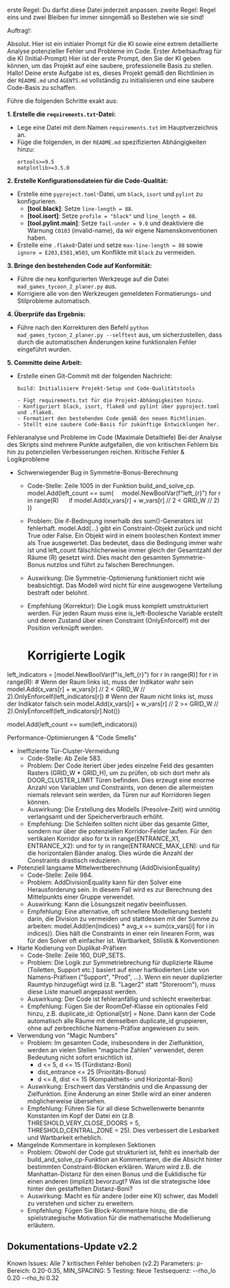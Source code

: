 erste Regel: Du darfst diese Datei jederzeit anpassen.
zweite Regel: Regel eins und zwei Bleiben fur immer sinngemäß so Bestehen wie sie sind!

Auftrag!:

Absolut. Hier ist ein initialer Prompt für die KI sowie eine extrem detaillierte Analyse potenzieller Fehler und Probleme im Code.
Erster Arbeitsauftrag für die KI (Initial-Prompt)
Hier ist der erste Prompt, den Sie der KI geben können, um das Projekt auf eine saubere, professionelle Basis zu stellen.
Hallo! Deine erste Aufgabe ist es, dieses Projekt gemäß den Richtlinien in der `README.md` und `AGENTS.md` vollständig zu initialisieren und eine saubere Code-Basis zu schaffen.

Führe die folgenden Schritte exakt aus:

**1. Erstelle die `requirements.txt`-Datei:**
   - Lege eine Datei mit dem Namen `requirements.txt` im Hauptverzeichnis an.
   - Füge die folgenden, in der `README.md` spezifizierten Abhängigkeiten hinzu:
     ```
     ortools>=9.5
     matplotlib>=3.5.0
     ```

**2. Erstelle Konfigurationsdateien für die Code-Qualität:**
   - Erstelle eine `pyproject.toml`-Datei, um `black`, `isort` und `pylint` zu konfigurieren.
     - **[tool.black]**: Setze `line-length = 88`.
     - **[tool.isort]**: Setze `profile = "black"` und `line_length = 88`.
     - **[tool.pylint.main]**: Setze `fail-under = 9.0` und deaktiviere die Warnung `C0103` (invalid-name), da wir eigene Namenskonventionen haben.
   - Erstelle eine `.flake8`-Datei und setze `max-line-length = 88` sowie `ignore = E203,E501,W503`, um Konflikte mit `black` zu vermeiden.

**3. Bringe den bestehenden Code auf Konformität:**
   - Führe die neu konfigurierten Werkzeuge auf die Datei `mad_games_tycoon_2_planer.py` aus.
   - Korrigiere alle von den Werkzeugen gemeldeten Formatierungs- und Stilprobleme automatisch.

**4. Überprüfe das Ergebnis:**
   - Führe nach den Korrekturen den Befehl `python mad_games_tycoon_2_planer.py --selftest` aus, um sicherzustellen, dass durch die automatischen Änderungen keine funktionalen Fehler eingeführt wurden.

**5. Committe deine Arbeit:**
   - Erstelle einen Git-Commit mit der folgenden Nachricht:
     ```
     build: Initialisiere Projekt-Setup und Code-Qualitätstools

     - Fügt requirements.txt für die Projekt-Abhängigkeiten hinzu.
     - Konfiguriert black, isort, flake8 und pylint über pyproject.toml und .flake8.
     - Formatiert den bestehenden Code gemäß den neuen Richtlinien.
     - Stellt eine saubere Code-Basis für zukünftige Entwicklungen her.
     ```

Fehleranalyse und Probleme im Code (Maximale Detailtiefe)
Bei der Analyse des Skripts sind mehrere Punkte aufgefallen, die von kritischen Fehlern bis hin zu potenziellen Verbesserungen reichen.
Kritische Fehler & Logikprobleme
 * Schwerwiegender Bug in Symmetrie-Bonus-Berechnung
   * Code-Stelle: Zeile 1005 in der Funktion build_and_solve_cp.
     model.Add(left_count == sum(
    model.NewBoolVar(f"left_{r}") for r in range(R) 
    if model.Add(x_vars[r] + w_vars[r] // 2 < GRID_W // 2)
))

   * Problem: Die if-Bedingung innerhalb des sum()-Generators ist fehlerhaft. model.Add(...) gibt ein Constraint-Objekt zurück und nicht True oder False. Ein Objekt wird in einem booleschen Kontext immer als True ausgewertet. Das bedeutet, dass die Bedingung immer wahr ist und left_count fälschlicherweise immer gleich der Gesamtzahl der Räume (R) gesetzt wird. Dies macht den gesamten Symmetrie-Bonus nutzlos und führt zu falschen Berechnungen.
   * Auswirkung: Die Symmetrie-Optimierung funktioniert nicht wie beabsichtigt. Das Modell wird nicht für eine ausgewogene Verteilung bestraft oder belohnt.
   * Empfehlung (Korrektur): Die Logik muss komplett umstrukturiert werden. Für jeden Raum muss eine is_left-Boolesche Variable erstellt und deren Zustand über einen Constraint (OnlyEnforceIf) mit der Position verknüpft werden.
     # Korrigierte Logik
left_indicators = [model.NewBoolVar(f"is_left_{r}") for r in range(R)]
for r in range(R):
    # Wenn der Raum links ist, muss der Indikator wahr sein
    model.Add(x_vars[r] + w_vars[r] // 2 < GRID_W // 2).OnlyEnforceIf(left_indicators[r])
    # Wenn der Raum nicht links ist, muss der Indikator falsch sein
    model.Add(x_vars[r] + w_vars[r] // 2 >= GRID_W // 2).OnlyEnforceIf(left_indicators[r].Not())

model.Add(left_count == sum(left_indicators))

Performance-Optimierungen & "Code Smells"
 * Ineffiziente Tür-Cluster-Vermeidung
   * Code-Stelle: Ab Zeile 583.
   * Problem: Der Code iteriert über jedes einzelne Feld des gesamten Rasters (GRID_W * GRID_H), um zu prüfen, ob sich dort mehr als DOOR_CLUSTER_LIMIT Türen befinden. Dies erzeugt eine enorme Anzahl von Variablen und Constraints, von denen die allermeisten niemals relevant sein werden, da Türen nur auf Korridoren liegen können.
   * Auswirkung: Die Erstellung des Modells (Presolve-Zeit) wird unnötig verlangsamt und der Speicherverbrauch erhöht.
   * Empfehlung: Die Schleifen sollten nicht über das gesamte Gitter, sondern nur über die potenziellen Korridor-Felder laufen. Für den vertikalen Korridor also for tx in range(ENTRANCE_X1, ENTRANCE_X2): und for ty in range(ENTRANCE_MAX_LEN): und für die horizontalen Bänder analog. Dies würde die Anzahl der Constraints drastisch reduzieren.
 * Potenziell langsame Mittelwertberechnung (AddDivisionEquality)
   * Code-Stelle: Zeile 984.
   * Problem: AddDivisionEquality kann für den Solver eine Herausforderung sein. In diesem Fall wird es zur Berechnung des Mittelpunkts einer Gruppe verwendet.
   * Auswirkung: Kann die Lösungszeit negativ beeinflussen.
   * Empfehlung: Eine alternative, oft schnellere Modellierung besteht darin, die Division zu vermeiden und stattdessen mit der Summe zu arbeiten: model.Add(len(indices) * avg_x == sum(cx_vars[i] for i in indices)). Dies hält die Constraints in einer rein linearen Form, was für den Solver oft einfacher ist.
Wartbarkeit, Stilistik & Konventionen
 * Harte Kodierung von Duplikat-Präfixen
   * Code-Stelle: Zeile 160, DUP_SETS.
   * Problem: Die Logik zur Symmetriebrechung für duplizierte Räume (Toiletten, Support etc.) basiert auf einer hartkodierten Liste von Namens-Präfixen ("Support", "Prod", ...). Wenn ein neuer duplizierter Raumtyp hinzugefügt wird (z.B. "Lager2" statt "Storeroom"), muss diese Liste manuell angepasst werden.
   * Auswirkung: Der Code ist fehleranfällig und schlecht erweiterbar.
   * Empfehlung: Fügen Sie der RoomDef-Klasse ein optionales Feld hinzu, z.B. duplicate_id: Optional[str] = None. Dann kann der Code automatisch alle Räume mit demselben duplicate_id gruppieren, ohne auf zerbrechliche Namens-Präfixe angewiesen zu sein.
 * Verwendung von "Magic Numbers"
   * Problem: Im gesamten Code, insbesondere in der Zielfunktion, werden an vielen Stellen "magische Zahlen" verwendet, deren Bedeutung nicht sofort ersichtlich ist.
     * d <= 5, d <= 15 (Türdistanz-Boni)
     * dist_entrance <= 25 (Prioritäts-Bonus)
     * d <= 8, dist <= 15 (Kompaktheits- und Horizontal-Boni)
   * Auswirkung: Erschwert das Verständnis und die Anpassung der Zielfunktion. Eine Änderung an einer Stelle wird an einer anderen möglicherweise übersehen.
   * Empfehlung: Führen Sie für all diese Schwellenwerte benannte Konstanten im Kopf der Datei ein (z.B. THRESHOLD_VERY_CLOSE_DOORS = 5, THRESHOLD_CENTRAL_ZONE = 25). Dies verbessert die Lesbarkeit und Wartbarkeit erheblich.
 * Mangelnde Kommentare in komplexen Sektionen
   * Problem: Obwohl der Code gut strukturiert ist, fehlt es innerhalb der build_and_solve_cp-Funktion an Kommentaren, die die Absicht hinter bestimmten Constraint-Blöcken erklären. Warum wird z.B. die Manhattan-Distanz für den einen Bonus und die Euklidische für einen anderen (implizit) bevorzugt? Was ist die strategische Idee hinter den gestaffelten Distanz-Boni?
   * Auswirkung: Macht es für andere (oder eine KI) schwer, das Modell zu verstehen und sicher zu erweitern.
   * Empfehlung: Fügen Sie Block-Kommentare hinzu, die die spielstrategische Motivation für die mathematische Modellierung erläutern.

## Dokumentations-Update v2.2
Known Issues: Alle 7 kritischen Fehler behoben (v2.2)
Parameters: ρ-Bereich: 0.20-0.35, MIN_SPACING: 5
Testing: Neue Testsequenz: --rho_lo 0.20 --rho_hi 0.32
